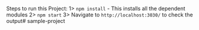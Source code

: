 Steps to run this Project:
1> `npm install`   - This installs all the dependent modules
2> `npm start`
3> Navigate to `http://localhost:3030/` to check the output# sample-project
    
